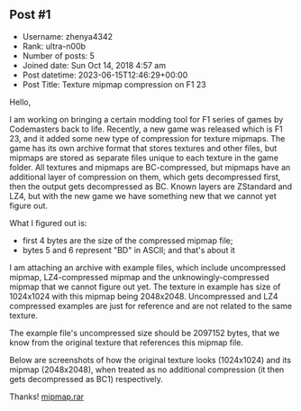 ## Post #1
- Username: zhenya4342
- Rank: ultra-n00b
- Number of posts: 5
- Joined date: Sun Oct 14, 2018 4:57 am
- Post datetime: 2023-06-15T12:46:29+00:00
- Post Title: Texture mipmap compression on F1 23

Hello,

I am working on bringing a certain modding tool for F1 series of games by Codemasters back to life. Recently, a new game was released which is F1 23, and it added some new type of compression for texture mipmaps. The game has its own archive format that stores textures and other files, but mipmaps are stored as separate files unique to each texture in the game folder. All textures and mipmaps are BC-compressed, but mipmaps have an additional layer of compression on them, which gets decompressed first, then the output gets decompressed as BC. Known layers are ZStandard and LZ4, but with the new game we have something new that we cannot yet figure out.

What I figured out is:
- first 4 bytes are the size of the compressed mipmap file;
- bytes 5 and 6 represent "BD" in ASCII;
and that's about it

I am attaching an archive with example files, which include uncompressed mipmap, LZ4-compressed mipmap and the unknowingly-compressed mipmap that we cannot figure out yet. The texture in example has size of 1024x1024 with this mipmap being 2048x2048. Uncompressed and LZ4 compressed examples are just for reference and are not related to the same texture.

The example file's uncompressed size should be 2097152 bytes, that we know from the original texture that references this mipmap file.

Below are screenshots of how the original texture looks (1024x1024) and its mipmap (2048x2048), when treated as no additional compression (it then gets decompressed as BC1) respectively.




Thanks!
[mipmap.rar](https://xentaxbackup.github.io/file/23941_mipmap.rar)
